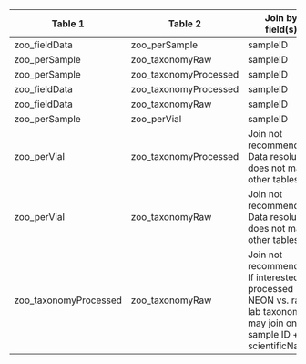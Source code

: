 |Table 1|Table 2|Join by field(s)|
|------------------------|------------------------|-------------------------------|
zoo_fieldData|zoo_perSample|sampleID
zoo_perSample|zoo_taxonomyRaw|sampleID
zoo_perSample|zoo_taxonomyProcessed|sampleID
zoo_fieldData|zoo_taxonomyProcessed|sampleID
zoo_fieldData|zoo_taxonomyRaw|sampleID
zoo_perSample|zoo_perVial|sampleID
zoo_perVial|zoo_taxonomyProcessed| Join not recommended. Data resolution does not match other tables.
zoo_perVial|zoo_taxonomyRaw| Join not recommended. Data resolution does not match other tables.
zoo_taxonomyProcessed|zoo_taxonomyRaw| Join not recommended. If interested in processed NEON vs. raw lab taxonomy, may join on sample ID + scientificName. 

